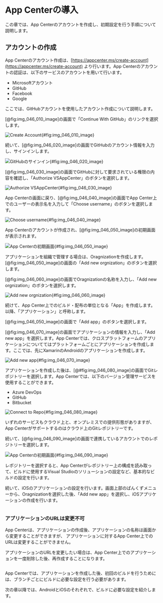 # App Centerの導入

この章では、App Centerのアカウントを作成し、初期設定を行う手順について説明します。

## アカウントの作成

App Centerのアカウント作成は、[https://appcenter.ms/create-account](https://appcenter.ms/create-account)
より行います。App Centerのアカウントの認証は、以下のサービスのアカウントを用いて行います。

- Microsoftアカウント
- GitHub
- Facebook
- Google

ここでは、GitHubアカウントを使用したアカウント作成について説明します。

[@fig:img_046_010_image]の画面で「Continue With GitHub」のリンクを選択します。

![Create Account](img/046/img-046-010.png){#fig:img_046_010_image}

続いて、[@fig:img_046_020_image]の画面でGitHubのアカウント情報を入力し、サインインします。

![GitHubのサインイン](img/046/img-046-020.png){#fig:img_046_020_image}

[@fig:img_046_030_image]の画面でGitHubに対して要求されている権限の内容を確認し、「Authorize VSAppCenter」のボタンを選択します。

![Authorize VSAppCenter](img/046/img-046-030.png){#fig:img_046_030_image}

App Centerの画面に戻り、[@fig:img_046_040_image]の画面でApp Center上でのユーザーの表示名を入力して「Choose username」のボタンを選択します。

![Choose username](img/046/img-046-040.png){#fig:img_046_040_image}

App Centerのアカウントが作成され、[@fig:img_046_050_image]の初期画面が表示されます。

![App Centerの初期画面](img/046/img-046-050.png){#fig:img_046_050_image}

アプリケーションを組織で管理する場合は、Oragnizationを作成します。[@fig:img_046_050_image]の画面の「Add new orgnization」のボタンを選択します。

[@fig:img_046_060_image]の画面でOragnizationの名称を入力し、「Add new orgnization」のボタンを選択します。

![Add new orgnization](img/046/img-046-060.png){#fig:img_046_060_image}

続けて、App Center上でのビルド・配布の単位となる「App」を作成します。以降、「アプリケーション」と呼称します。

[@fig:img_046_050_image]の画面で「Add app」のボタンを選択します。

[@fig:img_046_070_image]の画面でアプリケーションの情報を入力し、「Add new app」を選択します。App Centerでは、クロスプラットフォームのアプリケーションについててはプラットフォームごとにアプリケーションを作成します。ここでは、先にXamarinのAndroidのアプリケーションを作成します。

![Add new app](img/046/img-046-070.png){#fig:img_046_070_image}

アプリケーションを作成した後は、[@#fig:img_046_080_image]の画面でGitレポジトリーを選択します。App Centerでは、以下のバージョン管理サービスを使用することができます。

- Azure DevOps
- GitHub
- Bitbucket

![Connect to Repo](img/046/img-046-080.png){#fig:img_046_080_image}

いずれのサービスもクラウド上と、オンプレミスでの提供形態がありますが、App Centerがサポートするのはクラウド上のGitレポジトリーです。

続いて、[@fig:img_046_090_image]の画面で連携しているアカウントでのレポジトリーを選択します。

![App Centerの初期画面](img/046/img-046-090.png){#fig:img_046_090_image}

レポジトリーを選択すると、App Centerがレポジトリー上の構成を読み取って、ビルドに使用するVisual Studioのソリューションの設定など、基本的なビルドの設定を行います。

続いて、iOSのアプリケーションの設定を行います。画面上部のぱんくずメニューから、Oragnizationを選択した後、「Add new app」を選択し、iOSアプリケーションの作成を行います。

<div class="column">

### アプリケーションのURLは変更不可

App Centerは、アプリケーションの作成後、アプリケーションの名称は画面から変更することができますが、
アプリケーションに対するApp Center上でのURLは変更することができません。

アプリケーションのURLを変更したい場合は、App Center上でのアプリケーションを一度削除した後、再作成することになります。

</div>

App Centerでは、アプリケーションを作成した後、初回のビルドを行うためには、ブランチごとにビルドに必要な設定を行う必要があります。

次の章以降では、AndroidとiOSのそれぞれで、ビルドに必要な設定を紹介します。